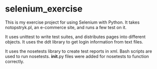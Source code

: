 # selenium_exercise

This is my exercise project for using Selenium with Python.
It takes notopstryk.pl, an e-commerce site, and runs a few test on it.

It uses unittest to write test suites, and distributes pages into different objects.
It uses the ddt library to get login information from text files.

It uses the nosetests library to create test reports in xml.
Bash scripts are used to run nosetests.
__init__.py files were added for nosetests to function correctly.